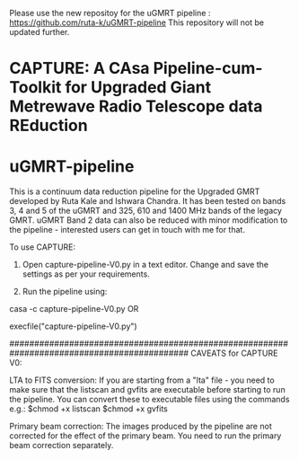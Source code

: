 Please use the new repositoy for the uGMRT pipeline : https://github.com/ruta-k/uGMRT-pipeline
This repository will not be updated further.

# CAPTURE: A CAsa Pipeline-cum-Toolkit for Upgraded Giant Metrewave Radio Telescope data REduction

# uGMRT-pipeline
This is a continuum data reduction pipeline for the Upgraded GMRT developed by Ruta Kale and Ishwara Chandra. It has been tested on bands 3, 4 and 5 of the uGMRT and 325, 610 and 1400 MHz bands of the legacy GMRT. uGMRT Band 2 data can also be reduced with minor modification to the pipeline - interested users can get in touch with me for that. 

To use CAPTURE:

1. Open capture-pipeline-V0.py in a text editor. Change and save the settings as per your requirements.

2. Run the pipeline using:

casa -c capture-pipeline-V0.py
OR 

execfile("capture-pipeline-V0.py")

############################################################################################
CAVEATS for CAPTURE V0:

LTA to FITS conversion:
If you are starting from a "lta" file - you need to make sure that the listscan and gvfits are executable before starting to run the pipeline. You can convert these to executable files using the commands e.g.:
$chmod +x listscan
$chmod +x gvfits

Primary beam correction:
The images produced by the pipeline are not corrected for the effect of the primary beam. You need to run the primary beam correction separately.




